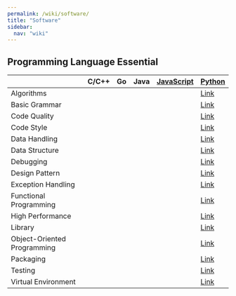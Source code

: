 ```yaml
---
permalink: /wiki/software/
title: "Software"
sidebar:
  nav: "wiki"
---
```


## Programming Language Essential

|                               | C/C++ | Go | Java | [JavaScript][javascript] | [Python][python]                            |
|-------------------------------|-------|----|------|--------------------------|---------------------------------------------|
| Algorithms                    |       |    |      |                          | [Link][python: algorithms]                  |
| Basic Grammar                 |       |    |      |                          | [Link][python: basic grammar]               |
| Code Quality                  |       |    |      |                          | [Link][python: code quality]                |
| Code Style                    |       |    |      |                          | [Link][python: code style]                  |
| Data Handling                 |       |    |      |                          | [Link][python: data handling]               |
| Data Structure                |       |    |      |                          | [Link][python: data structure]              |
| Debugging                     |       |    |      |                          | [Link][python: debugging]                   |
| Design Pattern                |       |    |      |                          | [Link][python: design pattern]              |
| Exception Handling            |       |    |      |                          | [Link][python: exception handling]          |
| Functional Programming        |       |    |      |                          | [Link][python: functional programming]      |
| High Performance              |       |    |      |                          | [Link][python: high performance]            |
| Library                       |       |    |      |                          | [Link][python: library]                     |
| Object-Oriented Programming   |       |    |      |                          | [Link][python: object-oriented programming] |
| Packaging                     |       |    |      |                          | [Link][python: packaging]                   |
| Testing                       |       |    |      |                          | [Link][python: testing]                     |
| Virtual Environment           |       |    |      |                          | [Link][python: virtual-environment]         |

[javascript]: programming_language_essential/javascript.md
[python]: programming_language_essential/python.md
[python: algorithms]: programming_language_essential/python.md#algorithms
[python: basic grammar]: programming_language_essential/python.md#basic-grammar
[python: code quality]: programming_language_essential/python.md#code-quality
[python: code style]: programming_language_essential/python.md#code-style
[python: data handling]: programming_language_essential/python.md#data-handling
[python: data structure]: programming_language_essential/python.md#data-structure
[python: debugging]: programming_language_essential/python.md#debugging
[python: design pattern]: programming_language_essential/python.md#design-pattern
[python: exception handling]: programming_language_essential/python.md#exception-handling
[python: functional programming]: programming_language_essential/python.md#functional-programming
[python: high performance]: programming_language_essential/python.md#high-performance
[python: library]: programming_language_essential/python.md#library
[python: object-oriented programming]: programming_language_essential/python.md#object-oriented-programming
[python: packaging]: programming_language_essential/python.md#packaging
[python: testing]: programming_language_essential/python.md#testing
[python: virtual-environment]: programming_language_essential/python.md#virtual-environment
